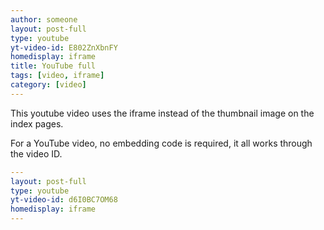 ```yaml
---
author: someone
layout: post-full
type: youtube
yt-video-id: E802ZnXbnFY
homedisplay: iframe
title: YouTube full
tags: [video, iframe]
category: [video]
---
```

This youtube video uses the iframe instead of the thumbnail image on the index pages.

For a YouTube video, no embedding code is required, it all works through the video ID.

```yml
---
layout: post-full
type: youtube
yt-video-id: d6I0BC7OM68
homedisplay: iframe
---
```
